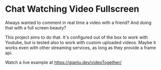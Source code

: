 # Chat Watching Video Fullscreen

Always wanted to comment in real time a video with a friend? And doing that with a full screen beauty?

This project aims to do that. It's configured out of the box to work with Youtube, but is tested also to work with custom uploaded videos. Maybe it works even with other streaming services, as long as they provide a frame api.

Watch a live example at <https://gianlu.dev/videoTogether/>
